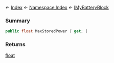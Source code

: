 ← [Index](Api-Index) ← [Namespace Index](Namespace-Index) ← [IMyBatteryBlock](Sandbox.ModAPI.Ingame.IMyBatteryBlock)

### Summary

```csharp
public float MaxStoredPower { get; }
```

### Returns

[float](https://docs.microsoft.com/en-us/dotnet/api/System.Single?view=netframework-4.6)

